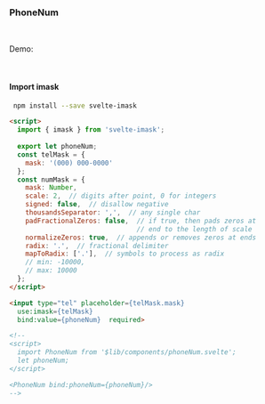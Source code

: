 <script>
  import PhoneNum from '$lib/components/phoneNum.svelte';
  let phoneNum;
</script>

### PhoneNum

<br>  

Demo: &nbsp;&nbsp;&nbsp;&nbsp; <PhoneNum bind:phoneNum={phoneNum}/>

<br> 

#### Import imask
``` bash
 npm install --save svelte-imask
```

``` html
<script>
  import { imask } from 'svelte-imask';
  
  export let phoneNum;
  const telMask = {
    mask: '(000) 000-0000'
  };
  const numMask = {
    mask: Number,
    scale: 2,  // digits after point, 0 for integers
    signed: false,  // disallow negative
    thousandsSeparator: ',',  // any single char
    padFractionalZeros: false,  // if true, then pads zeros at 
                                // end to the length of scale
    normalizeZeros: true,  // appends or removes zeros at ends
    radix: '.',  // fractional delimiter
    mapToRadix: ['.'],  // symbols to process as radix
    // min: -10000,
    // max: 10000
  };
</script>

<input type="tel" placeholder={telMask.mask}
  use:imask={telMask}
  bind:value={phoneNum}  required>

<!-- 
<script>
  import PhoneNum from '$lib/components/phoneNum.svelte';
  let phoneNum;
</script>

<PhoneNum bind:phoneNum={phoneNum}/>
-->
```